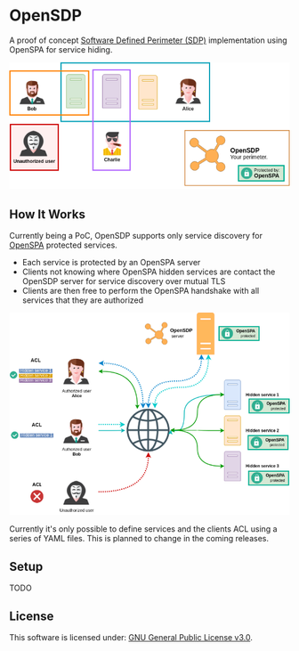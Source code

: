 # OpenSDP
A proof of concept [Software Defined Perimeter (SDP)](https://en.wikipedia.org/wiki/Software_Defined_Perimeter) implementation using OpenSPA for service hiding.

![opensdp](assets/OpenSDP-intro.png)

## How It Works
Currently being a PoC, OpenSDP supports only service discovery for [OpenSPA](https://github.com/greenstatic/openspa) protected services.

* Each service is protected by an OpenSPA server
* Clients not knowing where OpenSPA hidden services are contact the OpenSDP server for service discovery over mutual TLS
* Clients are then free to perform the OpenSPA handshake with all services that they are authorized

![opensdp-detailed](assets/OpenSDP-detailed.png)

Currently it's only possible to define services and the clients ACL using a series of YAML files.
This is planned to change in the coming releases.

## Setup
TODO

## License
This software is licensed under: [GNU General Public License v3.0](https://www.gnu.org/licenses/gpl-3.0.en.html).
